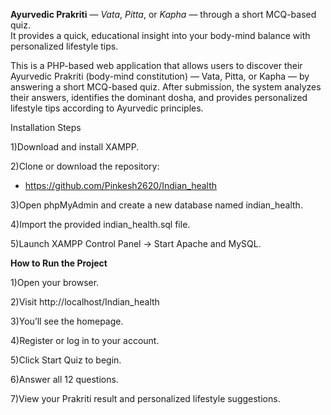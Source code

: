  **Ayurvedic Prakriti** — *Vata*, *Pitta*, or *Kapha* — through a short MCQ-based quiz.  
It provides a quick, educational insight into your body-mind balance with personalized lifestyle tips.

This is a PHP-based web application that allows users to discover their Ayurvedic Prakriti (body-mind constitution) — Vata, Pitta, or Kapha — by answering a short MCQ-based quiz.
After submission, the system analyzes their answers, identifies the dominant dosha, and provides personalized lifestyle tips according to Ayurvedic principles.

Installation Steps

1)Download and install XAMPP.

2)Clone or download the repository:
- https://github.com/Pinkesh2620/Indian_health

3)Open phpMyAdmin and create a new database named indian_health.

4)Import the provided indian_health.sql file.

5)Launch XAMPP Control Panel → Start Apache and MySQL.

**How to Run the Project**

1)Open your browser.

2)Visit http://localhost/Indian_health

3)You’ll see the homepage.

4)Register or log in to your account.

5)Click Start Quiz to begin.

6)Answer all 12 questions.

7)View your Prakriti result and personalized lifestyle suggestions.
